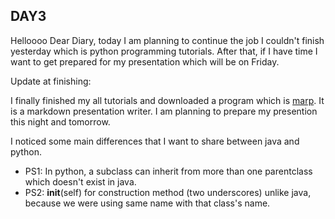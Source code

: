 ## **DAY3**


Helloooo Dear Diary, today I am planning to continue the job I couldn't finish yesterday which is python programming tutorials. After that, if I have time I want to get prepared for my presentation which will be on Friday.  

Update at finishing:

I finally finished my all tutorials and downloaded a program which is [marp](https://yhatt.github.io/marp/). It is a markdown presentation writer. I am planning to prepare my presention this night and tomorrow. 

I noticed some main differences that I want to share between java and python.

* PS1: In python, a subclass can inherit from more than one parentclass which doesn't exist in java.
* PS2: __init__(self) for construction method (two underscores) unlike java, because we were using same name with that class's name.
